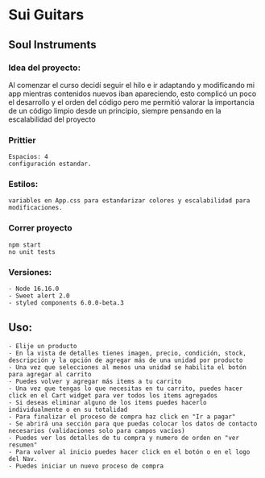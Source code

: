# Sui Guitars
## Soul Instruments

### **Idea del proyecto:**
   Al comenzar el curso decidí seguir el hilo e ir adaptando y modificando mi app mientras contenidos nuevos iban apareciendo, esto complicó un poco el desarrollo y el orden del código pero me permitió valorar la importancia de un código limpio desde un principio, siempre pensando en la escalabilidad del proyecto

### **Prittier**
    Espacios: 4
    configuración estandar.

### **Estilos:**
    variables en App.css para estandarizar colores y escalabilidad para modificaciones.

### **Correr proyecto**
    npm start
    no unit tests

### **Versiones:**
    - Node 16.16.0
    - Sweet alert 2.0
    - styled components 6.0.0-beta.3


## **Uso:**
    - Elije un producto
    - En la vista de detalles tienes imagen, precio, condición, stock, descripción y la opción de agregar más de una unidad por producto
    - Una vez que selecciones al menos una unidad se habilita el botón para agregar al carrito
    - Puedes volver y agregar más items a tu carrito
    - Una vez que tengas lo que necesitas en tu carrito, puedes hacer click en el Cart widget para ver todos los items agregados
    - Si deseas eliminar alguno de los items puedes hacerlo individualmente o en su totalidad
    - Para finalizar el proceso de compra haz click en "Ir a pagar"
    - Se abrirá una sección para que puedas colocar los datos de contacto necesarios (validaciones solo para campos vacíos)
    - Puedes ver los detalles de tu compra y numero de orden en "ver resumen"
    - Para volver al inicio puedes hacer click en el botón o en el logo del Nav.
    - Puedes iniciar un nuevo proceso de compra